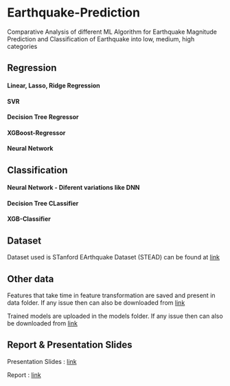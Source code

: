 # Earthquake-Prediction
Comparative Analysis of different ML Algorithm for Earthquake Magnitude Prediction and Classification of Earthquake into low, medium, high categories

## Regression
#### Linear, Lasso, Ridge Regression
#### SVR
#### Decision Tree Regressor
#### XGBoost-Regressor
#### Neural Network

## Classification
#### Neural Network - Diferent variations like DNN
#### Decision Tree CLassifier
#### XGB-Classifier


## Dataset
Dataset used is STanford EArthquake Dataset (STEAD) can be found at [link](https://www.kaggle.com/mostafamousavi/stanford-earthquake-dataset)

## Other data
Features that take time in feature transformation are saved and present in data folder. If any issue then can also be downloaded from [link](https://drive.google.com/drive/folders/1xSMey5j97nc3Lq8tNZeHnqvnkfqZhHPL?usp=sharing)

Trained models are uploaded in the models folder. If any issue then can also be downloaded from [link](https://drive.google.com/drive/folders/11cr01dKI_l4ItkLoCNo-qCnh7GNMfy53?usp=sharing)


## Report & Presentation Slides
Presentation Slides : [link](https://docs.google.com/presentation/d/1Q3NL6joyN5TFvJH1nZwLFilw43Yg4TkKpz-FOfwjlaU/edit?usp=sharing)

Report : [link](https://docs.google.com/document/d/1dGjkBYMYE-jk75LxpmbpnYC2RXAoFAxGKdFdJ03sOBs/edit?usp=sharing)
